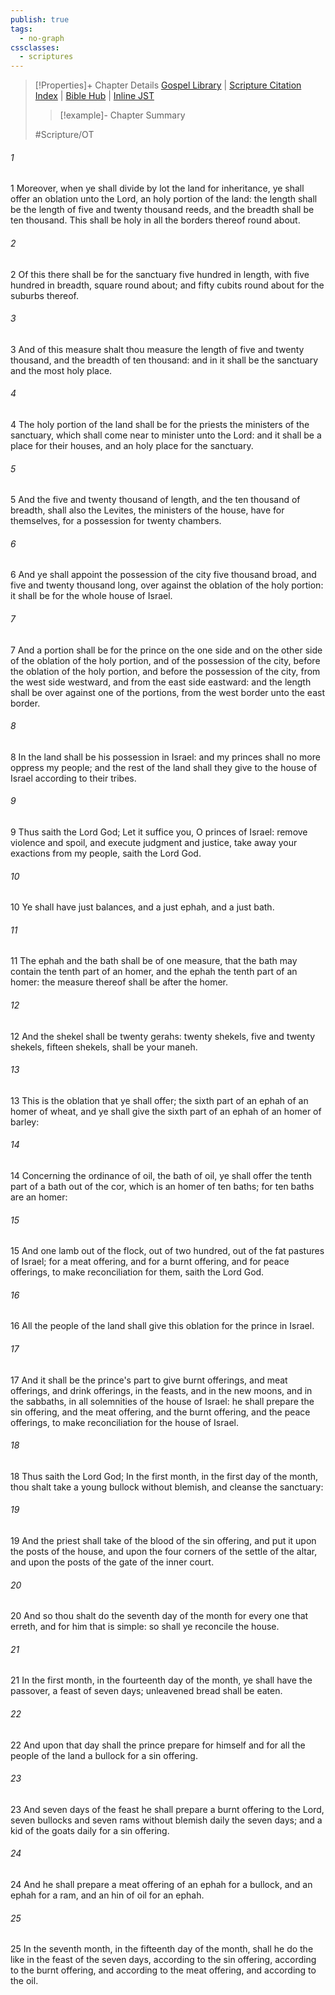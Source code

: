```yaml
---
publish: true
tags:
  - no-graph
cssclasses:
  - scriptures
---
```

>[!Properties]+ Chapter Details
>[Gospel Library](https://churchofjesuschrist.org/study/scriptures/ot/ezek/45?lang=eng)    |    [Scripture Citation Index](https://scriptures.byu.edu/#07e2d::c07e2d)    |    [Bible Hub](https://biblehub.com/ezekiel/45.htm)    |    [Inline JST](https://scripturetoolbox.com/html/ic/Ezekiel/45.html)
>>[!example]- Chapter Summary
>> 
> 
>
>#Scripture/OT
###### 1
1 Moreover, when ye shall divide by lot the land for inheritance, ye shall offer an oblation unto the Lord, an holy portion of the land: the length shall be the length of five and twenty thousand reeds, and the breadth shall be ten thousand. This shall be holy in all the borders thereof round about.
###### 2
2 Of this there shall be for the sanctuary five hundred in length, with five hundred in breadth, square round about; and fifty cubits round about for the suburbs thereof.
###### 3
3 And of this measure shalt thou measure the length of five and twenty thousand, and the breadth of ten thousand: and in it shall be the sanctuary and the most holy place.
###### 4
4 The holy portion of the land shall be for the priests the ministers of the sanctuary, which shall come near to minister unto the Lord: and it shall be a place for their houses, and an holy place for the sanctuary.
###### 5
5 And the five and twenty thousand of length, and the ten thousand of breadth, shall also the Levites, the ministers of the house, have for themselves, for a possession for twenty chambers.
###### 6
6 And ye shall appoint the possession of the city five thousand broad, and five and twenty thousand long, over against the oblation of the holy portion: it shall be for the whole house of Israel.
###### 7
7 And a portion shall be for the prince on the one side and on the other side of the oblation of the holy portion, and of the possession of the city, before the oblation of the holy portion, and before the possession of the city, from the west side westward, and from the east side eastward: and the length shall be over against one of the portions, from the west border unto the east border.
###### 8
8 In the land shall be his possession in Israel: and my princes shall no more oppress my people; and the rest of the land shall they give to the house of Israel according to their tribes.
###### 9
9 Thus saith the Lord God; Let it suffice you, O princes of Israel: remove violence and spoil, and execute judgment and justice, take away your exactions from my people, saith the Lord God.
###### 10
10 Ye shall have just balances, and a just ephah, and a just bath.
###### 11
11 The ephah and the bath shall be of one measure, that the bath may contain the tenth part of an homer, and the ephah the tenth part of an homer: the measure thereof shall be after the homer.
###### 12
12 And the shekel shall be twenty gerahs: twenty shekels, five and twenty shekels, fifteen shekels, shall be your maneh.
###### 13
13 This is the oblation that ye shall offer; the sixth part of an ephah of an homer of wheat, and ye shall give the sixth part of an ephah of an homer of barley:
###### 14
14 Concerning the ordinance of oil, the bath of oil, ye shall offer the tenth part of a bath out of the cor, which is an homer of ten baths; for ten baths are an homer:
###### 15
15 And one lamb out of the flock, out of two hundred, out of the fat pastures of Israel; for a meat offering, and for a burnt offering, and for peace offerings, to make reconciliation for them, saith the Lord God.
###### 16
16 All the people of the land shall give this oblation for the prince in Israel.
###### 17
17 And it shall be the prince's part to give burnt offerings, and meat offerings, and drink offerings, in the feasts, and in the new moons, and in the sabbaths, in all solemnities of the house of Israel: he shall prepare the sin offering, and the meat offering, and the burnt offering, and the peace offerings, to make reconciliation for the house of Israel.
###### 18
18 Thus saith the Lord God; In the first month, in the first day of the month, thou shalt take a young bullock without blemish, and cleanse the sanctuary:
###### 19
19 And the priest shall take of the blood of the sin offering, and put it upon the posts of the house, and upon the four corners of the settle of the altar, and upon the posts of the gate of the inner court.
###### 20
20 And so thou shalt do the seventh day of the month for every one that erreth, and for him that is simple: so shall ye reconcile the house.
###### 21
21 In the first month, in the fourteenth day of the month, ye shall have the passover, a feast of seven days; unleavened bread shall be eaten.
###### 22
22 And upon that day shall the prince prepare for himself and for all the people of the land a bullock for a sin offering.
###### 23
23 And seven days of the feast he shall prepare a burnt offering to the Lord, seven bullocks and seven rams without blemish daily the seven days; and a kid of the goats daily for a sin offering.
###### 24
24 And he shall prepare a meat offering of an ephah for a bullock, and an ephah for a ram, and an hin of oil for an ephah.
###### 25
25 In the seventh month, in the fifteenth day of the month, shall he do the like in the feast of the seven days, according to the sin offering, according to the burnt offering, and according to the meat offering, and according to the oil.
